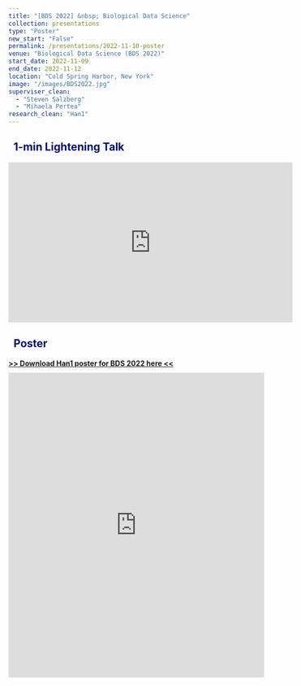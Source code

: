 ```yaml
---
title: "[BDS 2022] &nbsp; Biological Data Science"
collection: presentations
type: "Poster"
new_start: "False"
permalink: /presentations/2022-11-10-poster
venue: "Biological Data Science (BDS 2022)"
start_date: 2022-11-09
end_date: 2022-11-12
location: "Cold Spring Harbor, New York"
image: "/images/BDS2022.jpg"
superviser_clean:
  - "Steven Salzberg"
  - "Mihaela Pertea"
research_clean: "Han1"
---
```


<h2 style="color: #000f70"> <i class="fas fa-dot-circle" style="font-size:18px;"></i> &nbsp;&nbsp;1-min Lightening Talk </h2>

<iframe width="560" height="315" src="https://www.youtube.com/embed/2m5wrqqsn4E" frameborder="0" allow="accelerometer; autoplay; clipboard-write; encrypted-media; gyroscope; picture-in-picture" allowfullscreen></iframe>

<h2 style="color: #000f70"> <i class="fas fa-dot-circle" style="font-size:18px;"></i> &nbsp;&nbsp;Poster </h2>

<div id="content_cv_pdf">
  <a href="https://storage.googleapis.com/storage.khchao.com/JHU%20PhD/Han1/Han1_poster.pdf" target="_blan"><b> >> Download Han1 poster for BDS 2022 here << </b></a>
  <p style="margin-top:10px">
    <iframe src="https://storage.googleapis.com/storage.khchao.com/JHU%20PhD/Han1/Han1_poster.pdf" width="100%" height="600" style="border:none;" scrolling="no"></iframe>
  </p>
</div>
